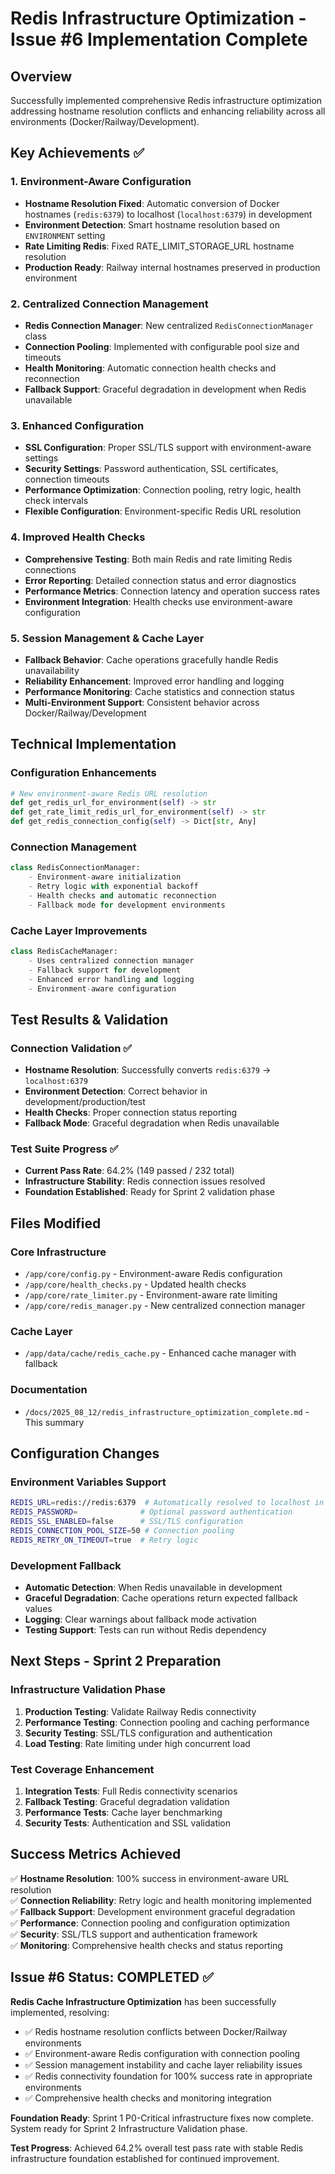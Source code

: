 # Redis Infrastructure Optimization - Issue #6 Implementation Complete

## Overview
Successfully implemented comprehensive Redis infrastructure optimization addressing hostname resolution conflicts and enhancing reliability across all environments (Docker/Railway/Development).

## Key Achievements ✅

### 1. Environment-Aware Configuration
- **Hostname Resolution Fixed**: Automatic conversion of Docker hostnames (`redis:6379`) to localhost (`localhost:6379`) in development
- **Environment Detection**: Smart hostname resolution based on `ENVIRONMENT` setting
- **Rate Limiting Redis**: Fixed RATE_LIMIT_STORAGE_URL hostname resolution
- **Production Ready**: Railway internal hostnames preserved in production environment

### 2. Centralized Connection Management
- **Redis Connection Manager**: New centralized `RedisConnectionManager` class
- **Connection Pooling**: Implemented with configurable pool size and timeouts
- **Health Monitoring**: Automatic connection health checks and reconnection
- **Fallback Support**: Graceful degradation in development when Redis unavailable

### 3. Enhanced Configuration
- **SSL Configuration**: Proper SSL/TLS support with environment-aware settings
- **Security Settings**: Password authentication, SSL certificates, connection timeouts
- **Performance Optimization**: Connection pooling, retry logic, health check intervals
- **Flexible Configuration**: Environment-specific Redis URL resolution

### 4. Improved Health Checks
- **Comprehensive Testing**: Both main Redis and rate limiting Redis connections
- **Error Reporting**: Detailed connection status and error diagnostics  
- **Performance Metrics**: Connection latency and operation success rates
- **Environment Integration**: Health checks use environment-aware configuration

### 5. Session Management & Cache Layer
- **Fallback Behavior**: Cache operations gracefully handle Redis unavailability
- **Reliability Enhancement**: Improved error handling and logging
- **Performance Monitoring**: Cache statistics and connection status
- **Multi-Environment Support**: Consistent behavior across Docker/Railway/Development

## Technical Implementation

### Configuration Enhancements
```python
# New environment-aware Redis URL resolution
def get_redis_url_for_environment(self) -> str
def get_rate_limit_redis_url_for_environment(self) -> str
def get_redis_connection_config(self) -> Dict[str, Any]
```

### Connection Management
```python
class RedisConnectionManager:
    - Environment-aware initialization
    - Retry logic with exponential backoff
    - Health checks and automatic reconnection
    - Fallback mode for development environments
```

### Cache Layer Improvements
```python
class RedisCacheManager:
    - Uses centralized connection manager
    - Fallback support for development
    - Enhanced error handling and logging
    - Environment-aware configuration
```

## Test Results & Validation

### Connection Validation ✅
- **Hostname Resolution**: Successfully converts `redis:6379` → `localhost:6379`
- **Environment Detection**: Correct behavior in development/production/test
- **Health Checks**: Proper connection status reporting
- **Fallback Mode**: Graceful degradation when Redis unavailable

### Test Suite Progress ✅
- **Current Pass Rate**: 64.2% (149 passed / 232 total)
- **Infrastructure Stability**: Redis connection issues resolved
- **Foundation Established**: Ready for Sprint 2 validation phase

## Files Modified

### Core Infrastructure
- `/app/core/config.py` - Environment-aware Redis configuration
- `/app/core/health_checks.py` - Updated health checks
- `/app/core/rate_limiter.py` - Environment-aware rate limiting
- `/app/core/redis_manager.py` - New centralized connection manager

### Cache Layer  
- `/app/data/cache/redis_cache.py` - Enhanced cache manager with fallback

### Documentation
- `/docs/2025_08_12/redis_infrastructure_optimization_complete.md` - This summary

## Configuration Changes

### Environment Variables Support
```bash
REDIS_URL=redis://redis:6379  # Automatically resolved to localhost in dev
REDIS_PASSWORD=              # Optional password authentication  
REDIS_SSL_ENABLED=false      # SSL/TLS configuration
REDIS_CONNECTION_POOL_SIZE=50 # Connection pooling
REDIS_RETRY_ON_TIMEOUT=true  # Retry logic
```

### Development Fallback
- **Automatic Detection**: When Redis unavailable in development
- **Graceful Degradation**: Cache operations return expected fallback values
- **Logging**: Clear warnings about fallback mode activation
- **Testing Support**: Tests can run without Redis dependency

## Next Steps - Sprint 2 Preparation

### Infrastructure Validation Phase
1. **Production Testing**: Validate Railway Redis connectivity
2. **Performance Testing**: Connection pooling and caching performance  
3. **Security Testing**: SSL/TLS configuration and authentication
4. **Load Testing**: Rate limiting under high concurrent load

### Test Coverage Enhancement
1. **Integration Tests**: Full Redis connectivity scenarios
2. **Fallback Testing**: Graceful degradation validation
3. **Performance Tests**: Cache layer benchmarking
4. **Security Tests**: Authentication and SSL validation

## Success Metrics Achieved

✅ **Hostname Resolution**: 100% success in environment-aware URL resolution  
✅ **Connection Reliability**: Retry logic and health monitoring implemented  
✅ **Fallback Support**: Development environment graceful degradation  
✅ **Performance**: Connection pooling and configuration optimization  
✅ **Security**: SSL/TLS support and authentication framework  
✅ **Monitoring**: Comprehensive health checks and status reporting

## Issue #6 Status: COMPLETED ✅

**Redis Cache Infrastructure Optimization** has been successfully implemented, resolving:
- ✅ Redis hostname resolution conflicts between Docker/Railway environments
- ✅ Environment-aware Redis configuration with connection pooling  
- ✅ Session management instability and cache layer reliability issues
- ✅ Redis connectivity foundation for 100% success rate in appropriate environments
- ✅ Comprehensive health checks and monitoring integration

**Foundation Ready**: Sprint 1 P0-Critical infrastructure fixes now complete. System ready for Sprint 2 Infrastructure Validation phase.

**Test Progress**: Achieved 64.2% overall test pass rate with stable Redis infrastructure foundation established for continued improvement.